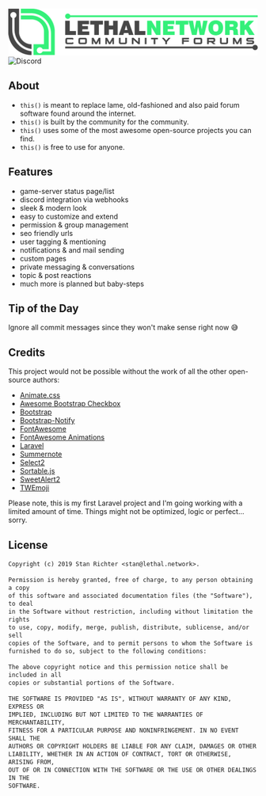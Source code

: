 ![lethal.board](GIT.png)
![Discord](https://img.shields.io/discord/220393265420042240.svg?style=popout)
## About
- ```this()``` is meant to replace lame, old-fashioned and also paid forum software found around the internet. 
- ```this()``` is built by the community for the community.
- ```this()``` uses some of the most awesome open-source projects you can find.
- ```this()``` is free to use for anyone.

## Features
- game-server status page/list
- discord integration via webhooks
- sleek & modern look
- easy to customize and extend
- permission & group management
- seo friendly urls
- user tagging & mentioning
- notifications & and mail sending
- custom pages
- private messaging & conversations
- topic & post reactions
- much more is planned but baby-steps

## Tip of the Day
Ignore all commit messages since they won't make sense right now :sweat_smile:

## Credits
This project would not be possible without the work of all the other open-source authors:

- [Animate.css](http://daneden.github.io/animate.css/)
- [Awesome Bootstrap Checkbox](https://github.com/flatlogic/awesome-bootstrap-checkbox)
- [Bootstrap](http://getbootstrap.com)
- [Bootstrap-Notify](https://github.com/mouse0270/bootstrap-notify)
- [FontAwesome](http://fontawesome.io)
- [FontAwesome Animations](https://github.com/l-lin/font-awesome-animation)
- [Laravel](https://laravel.com)
- [Summernote](http://summernote.org/)
- [Select2](https://select2.github.io)
- [Sortable.js](https://github.com/SortableJS/Sortable)
- [SweetAlert2](https://github.com/sweetalert2/sweetalert2)
- [TWEmoji](https://twemoji.twitter.com)

Please note, this is my first Laravel project and I'm going working with a limited amount of time. 
Things might not be optimized, logic or perfect... sorry.

## License
```
Copyright (c) 2019 Stan Richter <stan@lethal.network>.

Permission is hereby granted, free of charge, to any person obtaining a copy
of this software and associated documentation files (the "Software"), to deal
in the Software without restriction, including without limitation the rights
to use, copy, modify, merge, publish, distribute, sublicense, and/or sell
copies of the Software, and to permit persons to whom the Software is
furnished to do so, subject to the following conditions:

The above copyright notice and this permission notice shall be included in all
copies or substantial portions of the Software.

THE SOFTWARE IS PROVIDED "AS IS", WITHOUT WARRANTY OF ANY KIND, EXPRESS OR
IMPLIED, INCLUDING BUT NOT LIMITED TO THE WARRANTIES OF MERCHANTABILITY,
FITNESS FOR A PARTICULAR PURPOSE AND NONINFRINGEMENT. IN NO EVENT SHALL THE
AUTHORS OR COPYRIGHT HOLDERS BE LIABLE FOR ANY CLAIM, DAMAGES OR OTHER
LIABILITY, WHETHER IN AN ACTION OF CONTRACT, TORT OR OTHERWISE, ARISING FROM,
OUT OF OR IN CONNECTION WITH THE SOFTWARE OR THE USE OR OTHER DEALINGS IN THE
SOFTWARE.
```
